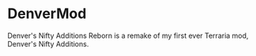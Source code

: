 # DenverMod
Denver's Nifty Additions Reborn is a remake of my first ever Terraria mod, Denver's Nifty Additions.
